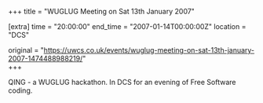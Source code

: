 +++
title = "WUGLUG Meeting on Sat 13th January 2007"

[extra]
time = "20:00:00"
end_time = "2007-01-14T00:00:00Z"
location = "DCS"

original = "https://uwcs.co.uk/events/wuglug-meeting-on-sat-13th-january-2007-1474488988219/"    
+++

QING - a WUGLUG hackathon. In DCS for an evening of Free Software coding.

